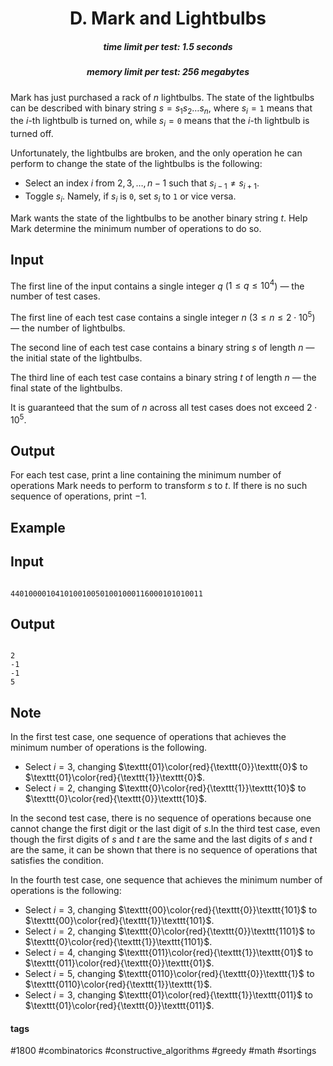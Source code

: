 <h1 style='text-align: center;'> D. Mark and Lightbulbs</h1>

<h5 style='text-align: center;'>time limit per test: 1.5 seconds</h5>
<h5 style='text-align: center;'>memory limit per test: 256 megabytes</h5>

Mark has just purchased a rack of $n$ lightbulbs. The state of the lightbulbs can be described with binary string $s = s_1s_2\dots s_n$, where $s_i=\texttt{1}$ means that the $i$-th lightbulb is turned on, while $s_i=\texttt{0}$ means that the $i$-th lightbulb is turned off.

Unfortunately, the lightbulbs are broken, and the only operation he can perform to change the state of the lightbulbs is the following:

* Select an index $i$ from $2,3,\dots,n-1$ such that $s_{i-1}\ne s_{i+1}$.
* Toggle $s_i$. Namely, if $s_i$ is $\texttt{0}$, set $s_i$ to $\texttt{1}$ or vice versa.

Mark wants the state of the lightbulbs to be another binary string $t$. Help Mark determine the minimum number of operations to do so.

## Input

The first line of the input contains a single integer $q$ ($1\leq q\leq 10^4$) — the number of test cases.

The first line of each test case contains a single integer $n$ ($3\leq n\leq 2\cdot 10^5$) — the number of lightbulbs.

The second line of each test case contains a binary string $s$ of length $n$ — the initial state of the lightbulbs.

The third line of each test case contains a binary string $t$ of length $n$ — the final state of the lightbulbs.

It is guaranteed that the sum of $n$ across all test cases does not exceed $2\cdot 10^5$.

## Output

For each test case, print a line containing the minimum number of operations Mark needs to perform to transform $s$ to $t$. If there is no such sequence of operations, print $-1$.

## Example

## Input


```

4401000010410100100501001000116000101010011
```
## Output


```

2
-1
-1
5

```
## Note

In the first test case, one sequence of operations that achieves the minimum number of operations is the following. 

* Select $i=3$, changing $\texttt{01}\color{red}{\texttt{0}}\texttt{0}$ to $\texttt{01}\color{red}{\texttt{1}}\texttt{0}$.
* Select $i=2$, changing $\texttt{0}\color{red}{\texttt{1}}\texttt{10}$ to $\texttt{0}\color{red}{\texttt{0}}\texttt{10}$.

 In the second test case, there is no sequence of operations because one cannot change the first digit or the last digit of $s$.In the third test case, even though the first digits of $s$ and $t$ are the same and the last digits of $s$ and $t$ are the same, it can be shown that there is no sequence of operations that satisfies the condition.

In the fourth test case, one sequence that achieves the minimum number of operations is the following: 

* Select $i=3$, changing $\texttt{00}\color{red}{\texttt{0}}\texttt{101}$ to $\texttt{00}\color{red}{\texttt{1}}\texttt{101}$.
* Select $i=2$, changing $\texttt{0}\color{red}{\texttt{0}}\texttt{1101}$ to $\texttt{0}\color{red}{\texttt{1}}\texttt{1101}$.
* Select $i=4$, changing $\texttt{011}\color{red}{\texttt{1}}\texttt{01}$ to $\texttt{011}\color{red}{\texttt{0}}\texttt{01}$.
* Select $i=5$, changing $\texttt{0110}\color{red}{\texttt{0}}\texttt{1}$ to $\texttt{0110}\color{red}{\texttt{1}}\texttt{1}$.
* Select $i=3$, changing $\texttt{01}\color{red}{\texttt{1}}\texttt{011}$ to $\texttt{01}\color{red}{\texttt{0}}\texttt{011}$.


#### tags 

#1800 #combinatorics #constructive_algorithms #greedy #math #sortings 